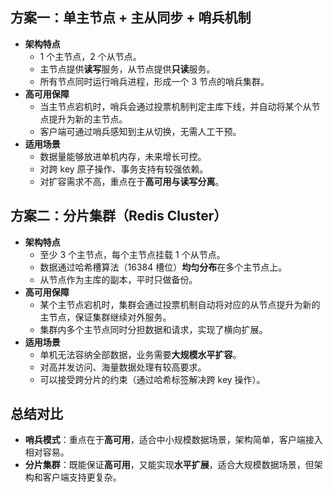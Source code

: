 ## **方案一：单主节点 + 主从同步 + 哨兵机制**

- **架构特点**
	- 1 个主节点，2 个从节点。
	- 主节点提供**读写**服务，从节点提供**只读**服务。
	- 所有节点同时运行哨兵进程，形成一个 3 节点的哨兵集群。
- **高可用保障**
	- 当主节点宕机时，哨兵会通过投票机制判定主库下线，并自动将某个从节点提升为新的主节点。
	- 客户端可通过哨兵感知到主从切换，无需人工干预。
- **适用场景**
	- 数据量能够放进单机内存，未来增长可控。
	- 对跨 key 原子操作、事务支持有较强依赖。
	- 对扩容需求不高，重点在于**高可用与读写分离**。

## **方案二：分片集群（Redis Cluster）**

- **架构特点**
	- 至少 3 个主节点，每个主节点挂载 1 个从节点。
	- 数据通过哈希槽算法（16384 槽位）**均匀分布**在多个主节点上。
	- 从节点作为主库的副本，平时只做备份。
- **高可用保障**
	- 某个主节点宕机时，集群会通过投票机制自动将对应的从节点提升为新的主节点，保证集群继续对外服务。
	- 集群内多个主节点同时分担数据和请求，实现了横向扩展。
- **适用场景**
	- 单机无法容纳全部数据，业务需要**大规模水平扩容**。
	- 对高并发访问、海量数据处理有较高要求。
	- 可以接受跨分片的约束（通过哈希标签解决跨 key 操作）。

## **总结对比**

- **哨兵模式**：重点在于**高可用**，适合中小规模数据场景，架构简单，客户端接入相对容易。
- **分片集群**：既能保证**高可用**，又能实现**水平扩展**，适合大规模数据场景，但架构和客户端支持更复杂。